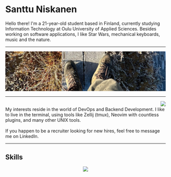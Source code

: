 # Santtu Niskanen

Hello there! I'm a 21-year-old student based in Finland, currently studying Information Technology at Oulu University of Applied Sciences.
Besides working on software applications, I like Star Wars, mechanical keyboards, music and the nature.

---

<p align="center">
    <img src="linkedinheader.jpeg">
</p>

---
<img align="right" src="https://github-readme-stats.vercel.app/api/top-langs/?username=santtuniskanen&hide_progress=true&theme=merko">
<br clear="left">
My interests reside in the world of DevOps and Backend Development. I like to live in the terminal, using tools like Zellij (tmux), Neovim with countless plugins, and many other UNIX tools.
<br><br>
If you happen to be a recruiter looking for new hires, feel free to message me on LinkedIn.

---
## Skills
<p align="center">
  <a href="https://skillicons.dev">
    <img src="https://skillicons.dev/icons?i=nextjs,tailwind,spring,go,docker,linux" />
  </a>
</p>

